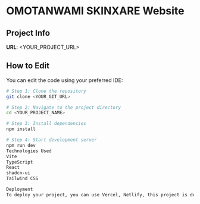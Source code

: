 # OMOTANWAMI SKINXARE Website

## Project Info

**URL**: <YOUR_PROJECT_URL>

## How to Edit

You can edit the code using your preferred IDE:

```sh
# Step 1: Clone the repository
git clone <YOUR_GIT_URL>

# Step 2: Navigate to the project directory
cd <YOUR_PROJECT_NAME>

# Step 3: Install dependencies
npm install

# Step 4: Start development server
npm run dev
Technologies Used
Vite
TypeScript
React
shadcn-ui
Tailwind CSS

Deployment
To deploy your project, you can use Vercel, Netlify, this project is delopyed on vercel.app
